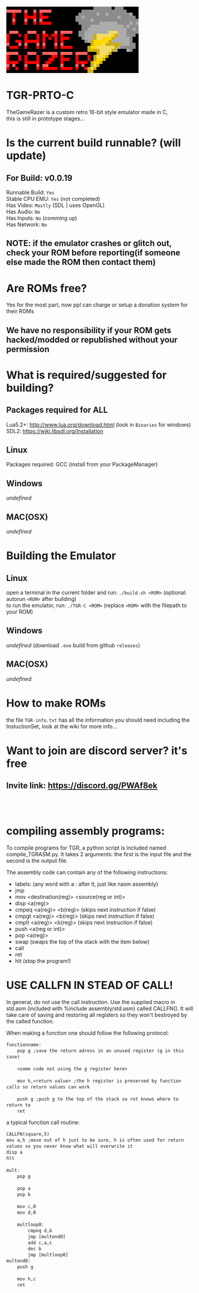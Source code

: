 ![alt text](https://raw.githubusercontent.com/BILLPC2684/TGR-PRTO-C/master/bin/TGR-logo(8x).png)
# TGR-PRTO-C
TheGameRazer is a custom retro 16-bit style emulator made in C,\
this is still in prototype stages...

# Is the current build runnable? (will update)
## For Build: v0.0.19
Runnable Build: `Yes`\
Stable CPU EMU: `Yes`    (not completed)\
Has Video:      `Mostly` (SDL | uses OpenGL)\
Has Audio:      `No`\
Has Inputs:     `No`     (comming up)\
Has Network:    `No`
## NOTE: if the emulator crashes or glitch out, check your ROM before reporting(if someone else made the ROM then contact them)

# Are ROMs free?
Yes for the most part, now ppl can charge or setup a donation system for their ROMs
## We have no responsibility if your ROM gets hacked/modded or republished without your permission

# What is required/suggested for building?
## Packages required for ALL 
Lua5.2+: http://www.lua.org/download.html     (look in `Binaries` for windows)\
SDL2:    https://wiki.libsdl.org/Installation
## Linux
Packages required: GCC (install from your PackageManager)
## Windows
*undefined*
## MAC(OSX)
*undefined*

# Building the Emulator
## Linux
open a terminal in the current folder and run: `./build.sh <ROM>` (optional: autorun `<ROM>` after building)\
to run the emulator, run: `./TGR-C <ROM>` (replace `<ROM>` with the filepath to your ROM)
## Windows
*undefined* (download `.exe` build from github `releases`)
## MAC(OSX)
*undefined*

# How to make ROMs
the file `TGR-info.txt` has all the information you should need including the InstuctionSet, look at the wiki for more info...

# Want to join are discord server? it's free
## Invite link: https://discord.gg/PWAf8ek
<br>
<br>

# compiling assembly programs:

To compile programs for TGR, a python script is included named compile_TGRASM.py.
It takes 2 arguments: the first is the input file and the second is the output file.

The assembly code can contain any of the following instructions:


- labels: (any word with a : after it, just like nasm assembly)
- jmp <labelname> 
- mov <destination(reg)> <source(reg or int)>
- disp <a(reg)>
- cmpeq <a(reg)> <b(reg)> (skips next instruction if false)
- cmpgt <a(reg)> <b(reg)> (skips next instruction if false)
- cmplt <a(reg)> <b(reg)> (skips next instruction if false)
- push <a(reg or int)>
- pop <a(reg)>
- swap (swaps the top of the stack with the item below)
- call <labelname>
- ret
- hlt (stop the program!)

# USE CALLFN IN STEAD OF CALL!

In general, do not use the call instruction. Use the supplied macro in std.asm (included with %include assembly/std.asm) called CALLFN(). It will take care of saving and restoring all registers so they won't bestroyed by the called function.

When making a function one should follow the following protocol:

```assembly
functionname:
	pop g ;save the return adress in an unused register (g in this case)

	<some code not using the g register here>

	mov h,<return value> ;the h register is preserved by function calls so return values can work

	push g ;push g to the top of the stack so ret knows where to return to
	ret
```

a typical function call routine:
```assembly
CALLFN(square,5)
mov a,h ;move out of h just to be sure, h is often used for return values so you never know what will overwrite it
disp a
hlt

mult:
	pop g

	pop a
	pop b

	mov c,0
	mov d,0

	multloop0:
		cmpeq d,b
		jmp [multend0]
		add c,a,c
		dec b
		jmp [multloop0]
multend0:
	push g

	mov h,c
	ret
```
